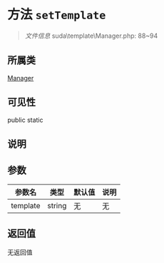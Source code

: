 # 方法 `setTemplate`

> *文件信息* suda\template\Manager.php: 88~94

## 所属类 

[Manager](../Manager.md)

## 可见性

 public static

## 说明



## 参数


| 参数名 | 类型 | 默认值 | 说明 |
|--------|-----|-------|-------|
| template |  string | 无 | 无 |



## 返回值

无返回值

